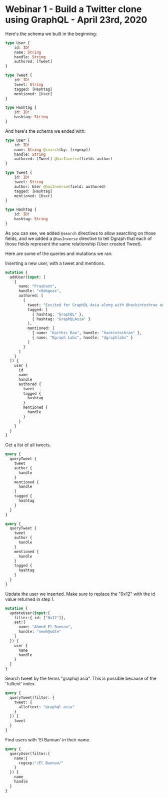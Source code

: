 # Webinar 1 - Build a Twitter clone using GraphQL - April 23rd, 2020

Here's the schema we built in the beginning:

```graphql
type User {
    id: ID!
    name: String 
    handle: String
    authored: [Tweet]
}

type Tweet {
    id: ID!
    tweet: String
    tagged: [Hashtag]
    mentioned: [User]
}

type Hashtag {
    id: ID!
    hashtag: String 
}
```

And here's the schema we ended with:
```graphql
type User {
    id: ID!
    name: String @search(by: [regexp])
    handle: String
    authored: [Tweet] @hasInverse(field: author)
}

type Tweet {
    id: ID!
    tweet: String
    author: User @hasInverse(field: authored)
    tagged: [Hashtag]
    mentioned: [User]
}

type Hashtag {
    id: ID!
    hashtag: String 
}
```
As you can see, we added `@search` directives to allow searching on those fields, and we added a `@hasInverse` directive to tell Dgraph that each of those fields represent the same relationship (User created Tweet).

Here are some of the queries and mutations we ran:

Inserting a new user, with a tweet and mentions.
```graphql
mutation {
  addUser(input: [
    {
      name: "Prashant",
      handle: "c0degeas",
      authored: [
        {
          tweet: "Excited for GraphQL Asia along with @hackintoshrao and other folks from @dgraphlabs.\n#GraphQL #GraphQLAsia",
          tagged: [
            { hashtag: "GraphQL" },
            { hashtag: "GraphQLAsia" }
          ],
          mentioned: [
            { name: "Karthic Rao", handle: "hackintoshrao" },
            { name: "Dgraph Labs", handle: "dgraphlabs" }
          ]
        }
      ]
    }
  ]) {
    user {
      id
      name
      handle
      authored {
        tweet
        tagged {
          hashtag
        }
        mentioned {
          handle
        }
      }
    }
  }
}
```

Get a list of all tweets.
```graphql
query {
  queryTweet {
    tweet
    author {
      handle
    }
    mentioned {
      handle
    }
    tagged {
      hashtag
    }
  }
}
```

```graphql
query {
  queryTweet {
    tweet
    author {
      handle
    }
    mentioned {
      handle
    }
    tagged {
      hashtag
    }
  }
}
```

Update the user we inserted. Make sure to replace the "0x12" with the id value returned in step 1.
```graphql
mutation {
  updateUser(input:{ 
    filter:{ id: ["0x12"]}, 
    set:{
      name: "Ahmed El Bannan",
      handle: "newh@ndle"
    }
  }) {
    user {
      name
      handle
    }
  }
}
```

Search tweet by the terms "graphql asia". This is possible because of the 'fulltext' index.
```graphql
query {
  queryTweet(filter: { 
    tweet: { 
      alloftext: "graphql asia" 
    }
  }) {
    tweet
  }
}
```

Find users with 'El Bannan' in their name.
```graphql
query {
  queryUser(filter:{
    name:{
      regexp:"/El Bannan/"
    }
  }) {
    name
    handle
  }
}
```

